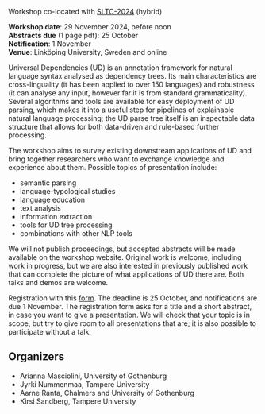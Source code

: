 Workshop co-located with [SLTC-2024](https://sltc2024.github.io/) (hybrid)

__Workshop date__: 29 November 2024, before noon<br>
__Abstracts due__ (1 page pdf): 25 October<br>
__Notification__: 1 November<br>
__Venue__: Linköping University, Sweden and online

Universal Dependencies (UD) is an annotation framework for natural language syntax analysed as dependency trees. Its main characteristics are cross-linguality (it has been applied to over 150 languages) and robustness (it can analyse any input, however far it is from standard grammaticality). Several algorithms and tools are available for easy deployment of UD parsing, which makes it into a useful step for pipelines of explainable natural language processing; the UD parse tree itself is an inspectable data structure that allows for both data-driven and rule-based further processing.

The workshop aims to survey existing downstream applications of UD and bring together researchers who want to exchange knowledge and experience about them. Possible topics of presentation include:

- semantic parsing
- language-typological studies
- language education
- text analysis
- information extraction
- tools for UD tree processing
- combinations with other NLP tools

We will not publish proceedings, but accepted abstracts will be made available on the workshop website. Original work is welcome, including work in progress, but we are also interested in previously published work that can complete the picture of what applications of UD there are. Both talks and demos are welcome.

Registration with this [form](https://forms.gle/7R4so6odty23MnBaA).
The deadline is 25 October, and notifications are due 1 November.
The registration form asks for a title and a short abstract, in case you want to give a presentation. 
We will check that your topic is in scope, but try to give room to all presentations that are; 
it is also possible to participate without a talk.

## Organizers
- Arianna Masciolini, University of Gothenburg
- Jyrki Nummenmaa, Tampere University
- Aarne Ranta, Chalmers and University of Gothenburg
- Kirsi Sandberg, Tampere University
